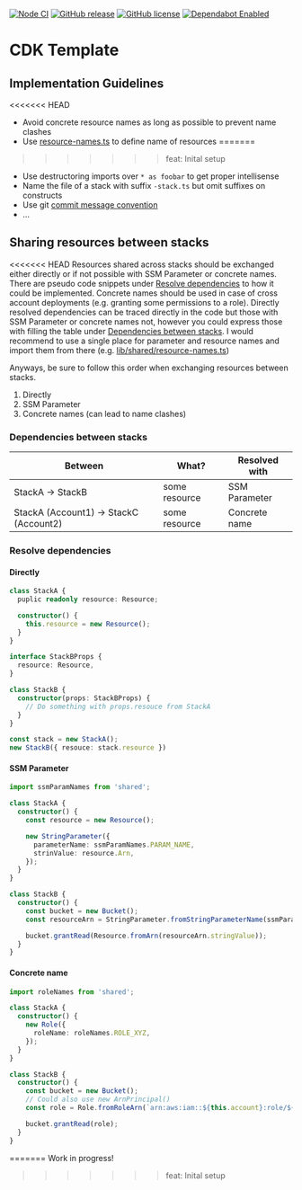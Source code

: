 [![Node CI](https://github.com/bmacher/cdk-template/workflows/Node%20CI/badge.svg)](https://github.com/bmacher/cdk-template/actions?query=workflow%3A%22Node+CI%22)
[![GitHub release](https://img.shields.io/github/release/bmacher/cdk-template.svg)](https://GitHub.com/bmacher/cdk-template/releases/)
[![GitHub license](https://img.shields.io/github/license/bmacher/cdk-template.svg)](https://github.com/bmacher/cdk-template/blob/master/LICENSE)
[![Dependabot Enabled](https://api.dependabot.com/badges/status?host=github&repo=bmacher/cdk-template)](https://github.com/bmacher/cdk-template/network/updates)

# CDK Template

## Implementation Guidelines

<<<<<<< HEAD
  - Avoid concrete resource names as long as possible to prevent name clashes
  - Use [resource-names.ts](lib/shared/resource-names.ts) to define name of resources
=======
>>>>>>> feat: Inital setup
  - Use destructoring imports over `* as foobar` to get proper intellisense
  - Name the file of a stack with suffix `-stack.ts` but omit suffixes on constructs
  - Use git [commit message convention](https://github.com/digital-production-platform/isi-ui-infra/blob/master/.github/commit-convention.md)
  - ...

## Sharing resources between stacks

<<<<<<< HEAD
Resources shared across stacks should be exchanged either directly or if not possible with SSM Parameter or concrete names. There are pseudo code snippets under [Resolve dependencies](#resolve-dependencies) to how it could be implemented. Concrete names should be used in case of cross account deployments (e.g. granting some permissions to a role). Directly resolved dependencies can be traced directly in the code but those with SSM Parameter or concrete names not, however you could express those with filling the table under [Dependencies between stacks](#dependencies-between-stacks). I would recommend to use a single place for parameter and resource names and import them from there (e.g. [lib/shared/resource-names.ts](lib/shared/resource-names.ts))


Anyways, be sure to follow this order when exchanging resources between stacks.

  1. Directly
  2. SSM Parameter
  3. Concrete names (can lead to name clashes)

### Dependencies between stacks

Between | What? | Resolved with
--- | --- | ---
StackA &rarr; StackB | some resource | SSM Parameter
StackA (Account1) &rarr; StackC (Account2) | some resource | Concrete name

### Resolve dependencies

#### Directly

```ts
class StackA {
  puplic readonly resource: Resource;

  constructor() {
    this.resource = new Resource();
  }
}

interface StackBProps {
  resource: Resource,
}

class StackB {
  constructor(props: StackBProps) {
    // Do something with props.resouce from StackA
  }
}

const stack = new StackA();
new StackB({ resouce: stack.resource })
```

#### SSM Parameter

```ts
import ssmParamNames from 'shared';

class StackA {
  constructor() {
    const resource = new Resource();

    new StringParameter({
      parameterName: ssmParamNames.PARAM_NAME,
      strinValue: resource.Arn,
    });
  }
}

class StackB {
  constructor() {
    const bucket = new Bucket();
    const resourceArn = StringParameter.fromStringParameterName(ssmParamNames.PARAM_NAME);

    bucket.grantRead(Resource.fromArn(resourceArn.stringValue));
  }
}
```

#### Concrete name

```ts
import roleNames from 'shared';

class StackA {
  constructor() {
    new Role({
      roleName: roleNames.ROLE_XYZ,
    });
  }
}

class StackB {
  constructor() {
    const bucket = new Bucket();
    // Could also use new ArnPrincipal()
    const role = Role.fromRoleArn(`arn:aws:iam::${this.account}:role/${roleNames.ROLE_XYZ}`)

    bucket.grantRead(role);
  }
}
```
=======
Work in progress!
>>>>>>> feat: Inital setup
